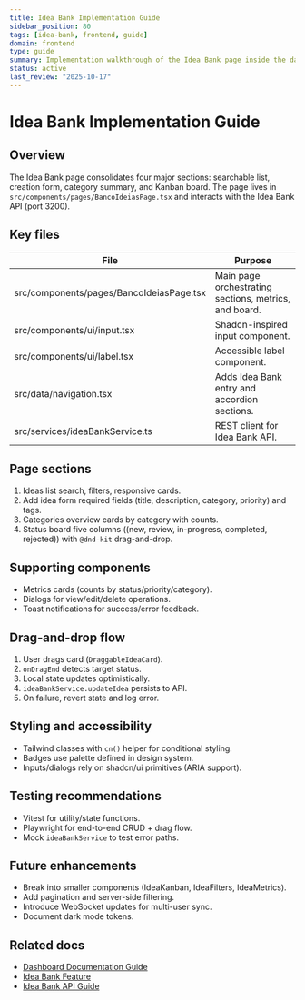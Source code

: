 ```yaml
---
title: Idea Bank Implementation Guide
sidebar_position: 80
tags: [idea-bank, frontend, guide]
domain: frontend
type: guide
summary: Implementation walkthrough of the Idea Bank page inside the dashboard
status: active
last_review: "2025-10-17"
---
```


# Idea Bank Implementation Guide

## Overview

The Idea Bank page consolidates four major sections: searchable list, creation form, category summary, and Kanban board. The page lives in `src/components/pages/BancoIdeiasPage.tsx` and interacts with the Idea Bank API (port 3200).

## Key files

| File | Purpose |
|------|---------|
| src/components/pages/BancoIdeiasPage.tsx | Main page orchestrating sections, metrics, and board. |
| src/components/ui/input.tsx | Shadcn-inspired input component. |
| src/components/ui/label.tsx | Accessible label component. |
| src/data/navigation.tsx | Adds Idea Bank entry and accordion sections. |
| src/services/ideaBankService.ts | REST client for Idea Bank API. |

## Page sections

1. Ideas list  search, filters, responsive cards.
2. Add idea form  required fields (title, description, category, priority) and tags.
3. Categories overview  cards by category with counts.
4. Status board  five columns ((new, review, in-progress, completed, rejected)) with `@dnd-kit` drag-and-drop.

## Supporting components

- Metrics cards (counts by status/priority/category).
- Dialogs for view/edit/delete operations.
- Toast notifications for success/error feedback.

## Drag-and-drop flow

1. User drags card (`DraggableIdeaCard`).
2. `onDragEnd` detects target status.
3. Local state updates optimistically.
4. `ideaBankService.updateIdea` persists to API.
5. On failure, revert state and log error.

## Styling and accessibility

- Tailwind classes with `cn()` helper for conditional styling.
- Badges use palette defined in design system.
- Inputs/dialogs rely on shadcn/ui primitives (ARIA support).

## Testing recommendations

- Vitest for utility/state functions.
- Playwright for end-to-end CRUD + drag flow.
- Mock `ideaBankService` to test error paths.

## Future enhancements

- Break into smaller components (IdeaKanban, IdeaFilters, IdeaMetrics).
- Add pagination and server-side filtering.
- Introduce WebSocket updates for multi-user sync.
- Document dark mode tokens.

## Related docs

- [Dashboard Documentation Guide](guide-documentation-dashboard.md)
- [Idea Bank Feature](../features/feature-idea-bank.md)
- [Idea Bank API Guide](../../backend/guides/guide-idea-bank-api.md)